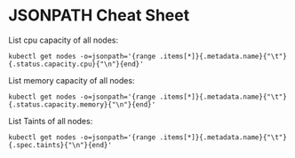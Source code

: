 # JSONPATH Cheat Sheet

List cpu capacity of all nodes:

```
kubectl get nodes -o=jsonpath='{range .items[*]}{.metadata.name}{"\t"}{.status.capacity.cpu}{"\n"}{end}'
```

List memory capacity of all nodes:

```
kubectl get nodes -o=jsonpath='{range .items[*]}{.metadata.name}{"\t"}{.status.capacity.memory}{"\n"}{end}'
```

List Taints of all nodes:

```
kubectl get nodes -o=jsonpath='{range .items[*]}{.metadata.name}{"\t"}{.spec.taints}{"\n"}{end}'
```
